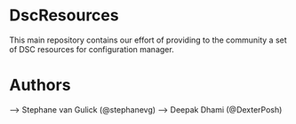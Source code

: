# DscResources

This main repository contains our effort of providing to the community a set of DSC resources for configuration manager.

# Authors
--> Stephane van Gulick (@stephanevg)
--> Deepak Dhami (@DexterPosh)
